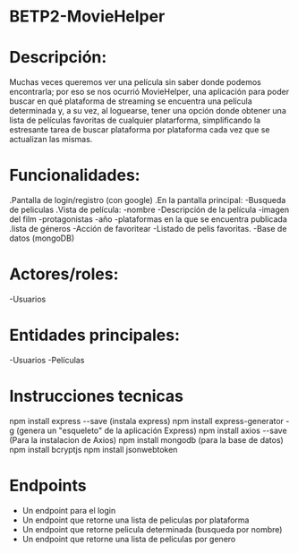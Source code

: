 # BETP2-MovieHelper
# Descripción: 
Muchas veces queremos ver una película sin saber donde podemos encontrarla; por eso se nos ocurrió MovieHelper, una 
aplicación para poder buscar en qué plataforma de streaming se encuentra una película determinada y, a su 
vez, al loguearse, tener una opción donde obtener una lista de películas favoritas de cualquier platarforma, 
simplificando la estresante tarea de buscar plataforma por plataforma cada vez que se actualizan las mismas. 

# Funcionalidades: 
.Pantalla de login/registro (con google)
.En la pantalla principal:
-Busqueda de peliculas
.Vista de película:
-nombre 
-Descripción de la película
-imagen del film
-protagonistas
-año
-plataformas en la que se encuentra publicada
.lista de géneros 
-Acción de favoritear
-Listado de pelis favoritas.
-Base de datos (mongoDB)

# Actores/roles:
-Usuarios

# Entidades principales:
-Usuarios
-Películas

# Instrucciones tecnicas
npm install express --save (instala express)
npm install express-generator -g (genera un "esqueleto" de la aplicación Express)
npm install axios --save (Para la instalacion de Axios)
npm install mongodb (para la base de datos)
npm install bcryptjs
npm install jsonwebtoken

# Endpoints
- Un endpoint para el login
- Un endpoint que retorne una lista de peliculas por plataforma
- Un endpoint que retorne pelicula determinada (busqueda por nombre)
- Un endpoint que retorne una lista de peliculas por genero

